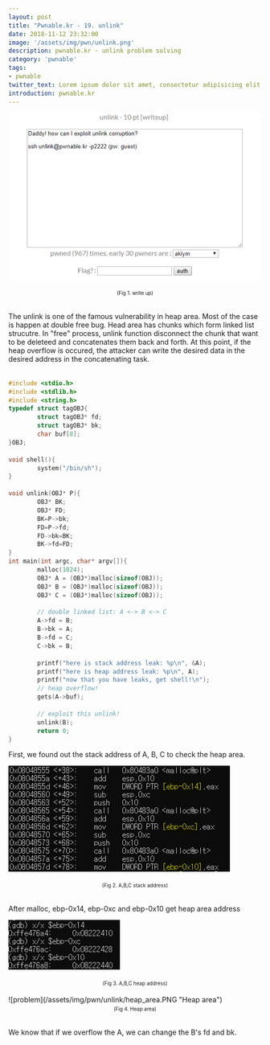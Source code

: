 ```yaml
---
layout: post
title: "Pwnable.kr - 19. unlink"
date: 2018-11-12 23:32:00
image: '/assets/img/pwn/unlink.png'
description: pwnable.kr - unlink problem solving
category: 'pwnable'
tags:
- pwnable
twitter_text: Lorem ipsum dolor sit amet, consectetur adipisicing elit.
introduction: pwnable.kr
---
```


![problem](/assets/img/pwn/unlink/write.PNG "write up")
<center><font size="0.5em">(Fig 1. write up)</font></center><br>

The unlink is one of the famous vulnerability in heap area. Most of the case is happen at double free bug. Head area has chunks which form linked list strucutre. In "free" process, unlink function disconnect the chunk that want to be deleteed and concatenates them back and forth. At this point, if the heap overflow is occured, the attacker can write the desired data in the desired address in the concatenating task.


~~~c

#include <stdio.h>
#include <stdlib.h>
#include <string.h>
typedef struct tagOBJ{
        struct tagOBJ* fd;
        struct tagOBJ* bk;
        char buf[8];
}OBJ;

void shell(){
        system("/bin/sh");
}

void unlink(OBJ* P){
        OBJ* BK;
        OBJ* FD;
        BK=P->bk;
        FD=P->fd;
        FD->bk=BK;
        BK->fd=FD;
}
int main(int argc, char* argv[]){
        malloc(1024);
        OBJ* A = (OBJ*)malloc(sizeof(OBJ));
        OBJ* B = (OBJ*)malloc(sizeof(OBJ));
        OBJ* C = (OBJ*)malloc(sizeof(OBJ));

        // double linked list: A <-> B <-> C
        A->fd = B;
        B->bk = A;
        B->fd = C;
        C->bk = B;

        printf("here is stack address leak: %p\n", &A);
        printf("here is heap address leak: %p\n", A);
        printf("now that you have leaks, get shell!\n");
        // heap overflow!
        gets(A->buf);

        // exploit this unlink!
        unlink(B);
        return 0;
}
~~~

First, we found out the stack address of A, B, C to check the heap area.

![problem](/assets/img/pwn/unlink/whereis.PNG "A,B,C stack address")
<center><font size="0.5em">(Fig 2. A,B,C stack address)</font></center><br>

After malloc, ebp-0x14, ebp-0xc and ebp-0x10 get heap area address

![problem](/assets/img/pwn/unlink/address.PNG "A,B,C heap address")
<center><font size="0.5em">(Fig 3. A,B,C heap address)</font></center><br>
![problem](/assets/img/pwn/unlink/heap_area.PNG "Heap area")
<center><font size="0.5em">(Fig 4. Heap area)</font></center><br>

We know that if we overflow the A, we can change the B's fd and bk.  


